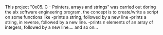 This project "0x05. C - Pointers, arrays and strings" was carried out doring the alx software engineering program, the concept is to create/write a script on some functions like 
-prints a string, followed by a new line
-prints a string, in reverse, followed by a new line.
-prints n elements of an array of integers, followed by a new line....
and so on...  
